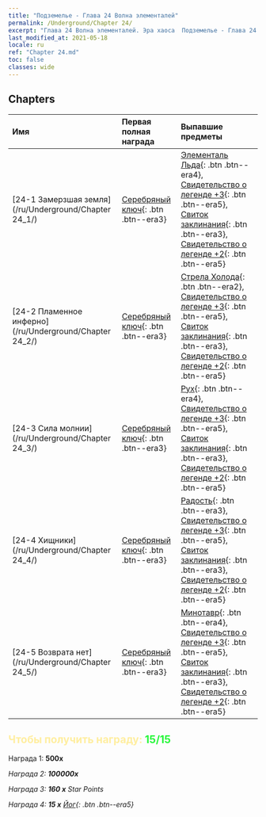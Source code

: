 ```yaml
---
title: "Подземелье - Глава 24 Волна элементалей"
permalink: /Underground/Chapter 24/
excerpt: "Глава 24 Волна элементалей. Эра хаоса  Подземелье - Глава 24. Волна элементалей"
last_modified_at: 2021-05-18
locale: ru
ref: "Chapter 24.md"
toc: false
classes: wide
---
```


## Chapters

  | Имя |  Первая полная награда | Выпавшие предметы |
  |:------------|:------------|:------------| 
  | [24-1 Замерзшая земля](/ru/Underground/Chapter 24_1/) | [Серебряный ключ](/ItemsRU/con_693/){: .btn .btn--era3} | [Элементаль Льда](/ItemsRU/unt_264/){: .btn .btn--era4}, [Свидетельство о легенде +3](/ItemsRU/mat_88/){: .btn .btn--era5}, [Свиток заклинания](/ItemsRU/con_694/){: .btn .btn--era3}, [Свидетельство о легенде +2](/ItemsRU/mat_81/){: .btn .btn--era5} |
  | [24-2 Пламенное инферно](/ru/Underground/Chapter 24_2/) | [Серебряный ключ](/ItemsRU/con_693/){: .btn .btn--era3} | [Стрела Холода](/ItemsRU/her_431/){: .btn .btn--era2}, [Свидетельство о легенде +3](/ItemsRU/mat_88/){: .btn .btn--era5}, [Свиток заклинания](/ItemsRU/con_694/){: .btn .btn--era3}, [Свидетельство о легенде +2](/ItemsRU/mat_81/){: .btn .btn--era5} |
  | [24-3 Сила молнии](/ru/Underground/Chapter 24_3/) | [Серебряный ключ](/ItemsRU/con_693/){: .btn .btn--era3} | [Рух](/ItemsRU/unt_221/){: .btn .btn--era4}, [Свидетельство о легенде +3](/ItemsRU/mat_88/){: .btn .btn--era5}, [Свиток заклинания](/ItemsRU/con_694/){: .btn .btn--era3}, [Свидетельство о легенде +2](/ItemsRU/mat_81/){: .btn .btn--era5} |
  | [24-4 Хищники](/ru/Underground/Chapter 24_4/) | [Серебряный ключ](/ItemsRU/con_693/){: .btn .btn--era3} | [Радость](/ItemsRU/her_424/){: .btn .btn--era3}, [Свидетельство о легенде +3](/ItemsRU/mat_88/){: .btn .btn--era5}, [Свиток заклинания](/ItemsRU/con_694/){: .btn .btn--era3}, [Свидетельство о легенде +2](/ItemsRU/mat_81/){: .btn .btn--era5} |
  | [24-5 Возврата нет](/ru/Underground/Chapter 24_5/) | [Серебряный ключ](/ItemsRU/con_693/){: .btn .btn--era3} | [Минотавр](/ItemsRU/unt_248/){: .btn .btn--era4}, [Свидетельство о легенде +3](/ItemsRU/mat_88/){: .btn .btn--era5}, [Свиток заклинания](/ItemsRU/con_694/){: .btn .btn--era3}, [Свидетельство о легенде +2](/ItemsRU/mat_81/){: .btn .btn--era5} |


## <span style="color: #ffeea0">Чтобы получить награду: </span><span style="color: #27f73a">15/15</span>

 Награда 1:  **500x** <i class="fas fa-gem"/>

 Награда 2:  **100000x** <i class="fas fa-coins"/>

 Награда 3: **160 x** Star Points

 Награда 4: **15 x** [Йог](/ItemsRU/her_377/){: .btn .btn--era5}

